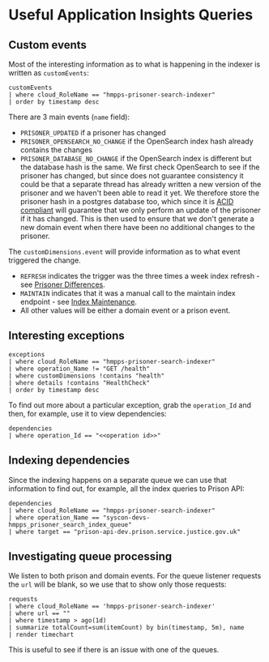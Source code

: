 # Useful Application Insights Queries

## Custom events
Most of the interesting information as to what is happening in the indexer is written as `customEvents`:
```kusto
customEvents
| where cloud_RoleName == "hmpps-prisoner-search-indexer"
| order by timestamp desc
```
There are 3 main events (`name` field):
* `PRISONER_UPDATED` if a prisoner has changed
* `PRISONER_OPENSEARCH_NO_CHANGE` if the OpenSearch index hash already contains the changes
* `PRISONER_DATABASE_NO_CHANGE` if the OpenSearch index is different but the database hash is the same.
We first check OpenSearch to see if the prisoner has changed, but since does not guarantee consistency it could 
be that a separate thread has already written a new version of the prisoner and we haven't been able to read it yet.
We therefore store the prisoner hash in a postgres database too, which since it is
[ACID compliant](https://en.wikipedia.org/wiki/ACID) will guarantee that we only perform an update of the prisoner
if it has changed.  This is then used to ensure that we don't generate a new domain event when there have been no
additional changes to the prisoner.

The `customDimensions.event` will provide information as to what event triggered the change.
* `REFRESH` indicates the trigger was the three times a week index refresh - see
[Prisoner Differences](./PrisonerDifferences.md).
* `MAINTAIN` indicates that it was a manual call to the maintain index endpoint - see
[Index Maintenance](./IndexMaintenance.md).
* All other values will be either a domain event or a prison event.

## Interesting exceptions

```kusto
exceptions
| where cloud_RoleName == "hmpps-prisoner-search-indexer"
| where operation_Name != "GET /health"
| where customDimensions !contains "health"
| where details !contains "HealthCheck"
| order by timestamp desc
```
To find out more about a particular exception, grab the `operation_Id` and then, for example, use it to view
dependencies:
```kusto
dependencies
| where operation_Id == "<<operation id>>"
```

## Indexing dependencies
Since the indexing happens on a separate queue we can use that information to find out, for example, all
the index queries to Prison API:
```kusto
dependencies
| where cloud_RoleName == "hmpps-prisoner-search-indexer"
| where operation_Name == "syscon-devs-hmpps_prisoner_search_index_queue"
| where target == "prison-api-dev.prison.service.justice.gov.uk"
```

## Investigating queue processing
We listen to both prison and domain events.  For the queue listener requests the `url` will be blank, so we use that 
to show only those requests:
```kusto
requests
| where cloud_RoleName == 'hmpps-prisoner-search-indexer'
| where url == ""
| where timestamp > ago(1d)
| summarize totalCount=sum(itemCount) by bin(timestamp, 5m), name
| render timechart
```
This is useful to see if there is an issue with one of the queues.
